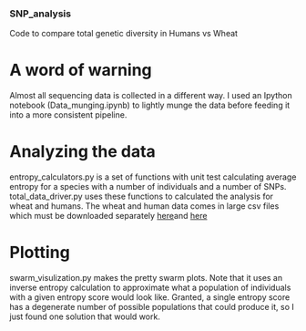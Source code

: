 ### SNP_analysis
Code to compare total genetic diversity in Humans vs Wheat 

# A word of warning
Almost all sequencing data is collected in a different way. I used an Ipython notebook (Data_munging.ipynb) to lightly munge the data before feeding it into a more consistent pipeline.

# Analyzing the data
entropy_calculators.py is a set of functions with unit test calculating average entropy for a species with a number of individuals and a number of SNPs. total_data_driver.py uses these functions to calculated the analysis for wheat and humans.
The wheat and human data comes in large csv files which must be downloaded separately [here](http://www.cerealsdb.uk.net/cerealgenomics/CerealsDB/kasp_mapped_snps.php)and [here](https://www.ncbi.nlm.nih.gov/pubmed/20643205)

# Plotting
swarm_visulization.py makes the pretty swarm plots. Note that it uses an inverse entropy calculation to approximate what a population of individuals with a given entropy score would look like. Granted, a single entropy score has a degenerate number of possible populations that could produce it, so I just found one solution that would work.
